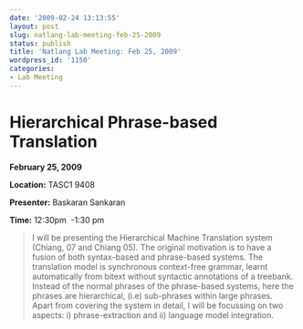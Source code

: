 ```yaml
---
date: '2009-02-24 13:13:55'
layout: post
slug: natlang-lab-meeting-feb-25-2009
status: publish
title: 'Natlang Lab Meeting: Feb 25, 2009'
wordpress_id: '1150'
categories:
- Lab Meeting
---
```


# **Hierarchical Phrase-based Translation**


**February 25, 2009**

**Location:** TASC1 9408

**Presenter:** Baskaran Sankaran

**Time:** 12:30pm  -1:30 pm

> I will be presenting the Hierarchical Machine Translation system (Chiang, 07 and Chiang 05). The original motivation is to have a fusion of both syntax-based and phrase-based systems. The translation model is synchronous context-free grammar, learnt automatically from bitext without syntactic annotations of a treebank. Instead of the normal phrases of the phrase-based systems, here the phrases are hierarchical, (i.e) sub-phrases within large phrases.  Apart from covering the system in detail, I will be focussing on two aspects: i) phrase-extraction and ii) language model integration.
